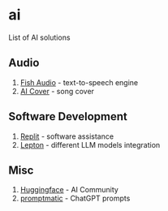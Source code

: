 # ai

List of AI solutions
## Audio
1. [Fish Audio](https://fish.audio/) - text-to-speech engine
2. [AI Cover](https://aicover.fun/) - song cover


## Software Development
1. [Replit](https://replit.com/) - software assistance
2. [Lepton](https://www.lepton.ai/) - different LLM models integration

## Misc
1. [Huggingface](https://huggingface.co/) - AI Community
2. [promptmatic](https://promptmatic.ai/prompts) - ChatGPT prompts
